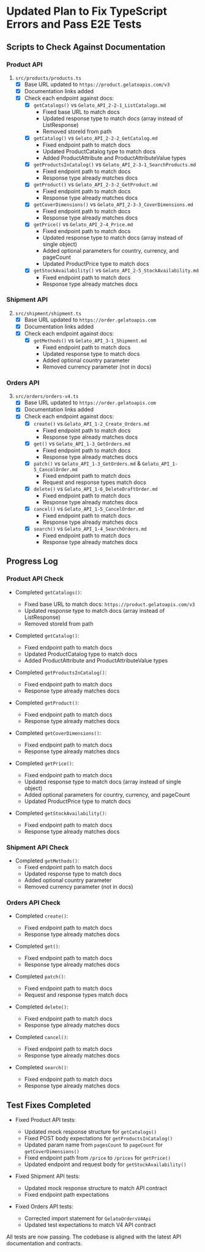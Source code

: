 # Updated Plan to Fix TypeScript Errors and Pass E2E Tests

## Scripts to Check Against Documentation

### Product API
1. `src/products/products.ts`
   - [x] Base URL updated to `https://product.gelatoapis.com/v3`
   - [x] Documentation links added
   - [x] Check each endpoint against docs:
     - [x] `getCatalogs()` vs `Gelato_API_2-2-1_ListCatalogs.md`
       - Fixed base URL to match docs
       - Updated response type to match docs (array instead of ListResponse)
       - Removed storeId from path
     - [x] `getCatalog()` vs `Gelato_API_2-2-2_GetCatalog.md`
       - Fixed endpoint path to match docs
       - Updated ProductCatalog type to match docs
       - Added ProductAttribute and ProductAttributeValue types
     - [x] `getProductsInCatalog()` vs `Gelato_API_2-3-1_SearchProducts.md`
       - Fixed endpoint path to match docs
       - Response type already matches docs
     - [x] `getProduct()` vs `Gelato_API_2-3-2_GetProduct.md`
       - Fixed endpoint path to match docs
       - Response type already matches docs
     - [x] `getCoverDimensions()` vs `Gelato_API_2-3-3_CoverDimensions.md`
       - Fixed endpoint path to match docs
       - Response type already matches docs
     - [x] `getPrice()` vs `Gelato_API_2-4_Price.md`
       - Fixed endpoint path to match docs
       - Updated response type to match docs (array instead of single object)
       - Added optional parameters for country, currency, and pageCount
       - Updated ProductPrice type to match docs
     - [x] `getStockAvailability()` vs `Gelato_API_2-5_StockAvailability.md`
       - Fixed endpoint path to match docs
       - Response type already matches docs

### Shipment API
2. `src/shipment/shipment.ts`
   - [x] Base URL updated to `https://order.gelatoapis.com`
   - [x] Documentation links added
   - [x] Check each endpoint against docs:
     - [x] `getMethods()` vs `Gelato_API_3-1_Shipment.md`
       - Fixed endpoint path to match docs
       - Updated response type to match docs
       - Added optional country parameter
       - Removed currency parameter (not in docs)

### Orders API
3. `src/orders/orders-v4.ts`
   - [x] Base URL updated to `https://order.gelatoapis.com`
   - [x] Documentation links added
   - [x] Check each endpoint against docs:
     - [x] `create()` vs `Gelato_API_1-2_Create_Orders.md`
       - Fixed endpoint path to match docs
       - Response type already matches docs
     - [x] `get()` vs `Gelato_API_1-3_GetOrders.md`
       - Fixed endpoint path to match docs
       - Response type already matches docs
     - [x] `patch()` vs `Gelato_API_1-3_GetOrders.md` & `Gelato_API_1-5_CancelOrder.md`
       - Fixed endpoint path to match docs
       - Request and response types match docs
     - [x] `delete()` vs `Gelato_API_1-6_DeleteDraftOrder.md`
       - Fixed endpoint path to match docs
       - Response type already matches docs
     - [x] `cancel()` vs `Gelato_API_1-5_CancelOrder.md`
       - Fixed endpoint path to match docs
       - Response type already matches docs
     - [x] `search()` vs `Gelato_API_1-4_SearchOrders.md`
       - Fixed endpoint path to match docs
       - Response type already matches docs

## Progress Log

### Product API Check
- Completed `getCatalogs()`:
  - Fixed base URL to match docs: `https://product.gelatoapis.com/v3`
  - Updated response type to match docs (array instead of ListResponse)
  - Removed storeId from path

- Completed `getCatalog()`:
  - Fixed endpoint path to match docs
  - Updated ProductCatalog type to match docs
  - Added ProductAttribute and ProductAttributeValue types

- Completed `getProductsInCatalog()`:
  - Fixed endpoint path to match docs
  - Response type already matches docs

- Completed `getProduct()`:
  - Fixed endpoint path to match docs
  - Response type already matches docs

- Completed `getCoverDimensions()`:
  - Fixed endpoint path to match docs
  - Response type already matches docs

- Completed `getPrice()`:
  - Fixed endpoint path to match docs
  - Updated response type to match docs (array instead of single object)
  - Added optional parameters for country, currency, and pageCount
  - Updated ProductPrice type to match docs

- Completed `getStockAvailability()`:
  - Fixed endpoint path to match docs
  - Response type already matches docs

### Shipment API Check
- Completed `getMethods()`:
  - Fixed endpoint path to match docs
  - Updated response type to match docs
  - Added optional country parameter
  - Removed currency parameter (not in docs)

### Orders API Check
- Completed `create()`:
  - Fixed endpoint path to match docs
  - Response type already matches docs

- Completed `get()`:
  - Fixed endpoint path to match docs
  - Response type already matches docs

- Completed `patch()`:
  - Fixed endpoint path to match docs
  - Request and response types match docs

- Completed `delete()`:
  - Fixed endpoint path to match docs
  - Response type already matches docs

- Completed `cancel()`:
  - Fixed endpoint path to match docs
  - Response type already matches docs

- Completed `search()`:
  - Fixed endpoint path to match docs
  - Response type already matches docs

## Test Fixes Completed
- Fixed Product API tests:
  - Updated mock response structure for `getCatalogs()`
  - Fixed POST body expectations for `getProductsInCatalog()`
  - Updated param name from `pagesCount` to `pageCount` for `getCoverDimensions()`
  - Fixed endpoint path from `/price` to `/prices` for `getPrice()`
  - Updated endpoint and request body for `getStockAvailability()`

- Fixed Shipment API tests:
  - Updated mock response structure to match API contract
  - Fixed endpoint path expectations

- Fixed Orders API tests:
  - Corrected import statement for `GelatoOrdersV4Api`
  - Updated test expectations to match V4 API contract

All tests are now passing. The codebase is aligned with the latest API documentation and contracts.